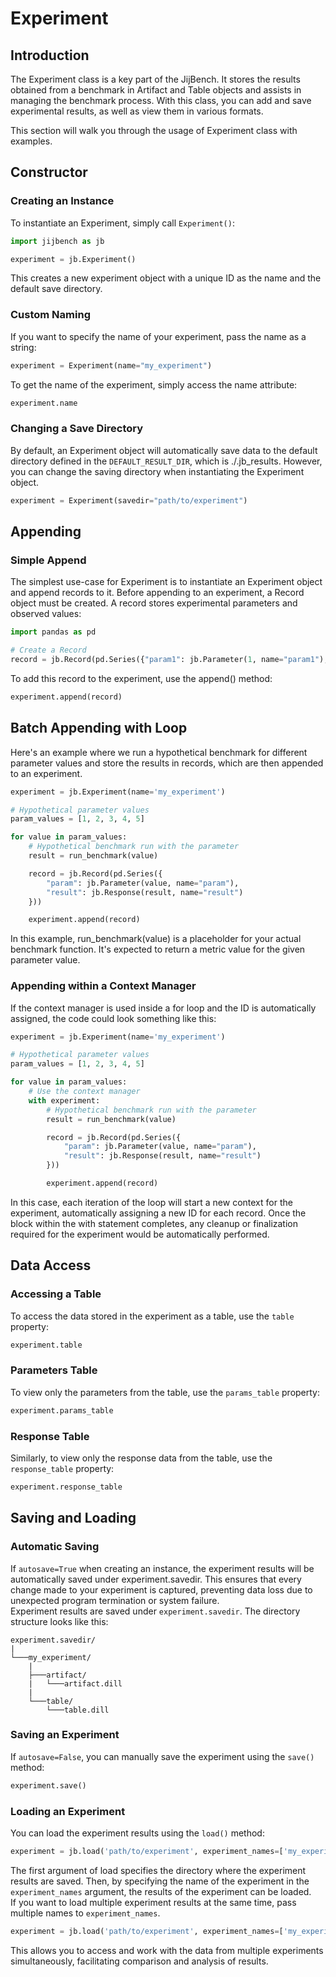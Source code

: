 # Experiment
## Introduction
The Experiment class is a key part of the JijBench. It stores the results obtained from a benchmark in Artifact and Table objects and assists in managing the benchmark process. With this class, you can add and save experimental results, as well as view them in various formats.

This section will walk you through the usage of Experiment class with examples.


## Constructor
### Creating an Instance
To instantiate an Experiment, simply call `Experiment()`:

```python
import jijbench as jb

experiment = jb.Experiment()
```
This creates a new experiment object with a unique ID as the name and the default save directory.

### Custom Naming
If you want to specify the name of your experiment, pass the name as a string:

```python
experiment = Experiment(name="my_experiment")
```

To get the name of the experiment, simply access the name attribute:

```python
experiment.name
```

### Changing a Save Directory
By default, an Experiment object will automatically save data to the default directory defined in the `DEFAULT_RESULT_DIR`, which is ./.jb_results. However, you can change the saving directory when instantiating the Experiment object.

```python
experiment = Experiment(savedir="path/to/experiment")
```

## Appending
### Simple Append
The simplest use-case for Experiment is to instantiate an Experiment object and append records to it. Before appending to an experiment, a Record object must be created. A record stores experimental parameters and observed values:

```python
import pandas as pd

# Create a Record
record = jb.Record(pd.Series({"param1": jb.Parameter(1, name="param1"), "param2": jb.Parameter(2, name="param2")}))
```

To add this record to the experiment, use the append() method:

```python
experiment.append(record)
```

## Batch Appending with Loop
Here's an example where we run a hypothetical benchmark for different parameter values and store the results in records, which are then appended to an experiment.

```python
experiment = jb.Experiment(name='my_experiment')

# Hypothetical parameter values
param_values = [1, 2, 3, 4, 5]

for value in param_values:
    # Hypothetical benchmark run with the parameter
    result = run_benchmark(value)

    record = jb.Record(pd.Series({
        "param": jb.Parameter(value, name="param"),
        "result": jb.Response(result, name="result")
    }))

    experiment.append(record)
```

In this example, run_benchmark(value) is a placeholder for your actual benchmark function. It's expected to return a metric value for the given parameter value.

### Appending within a Context Manager
If the context manager is used inside a for loop and the ID is automatically assigned, the code could look something like this:

```python
experiment = jb.Experiment(name='my_experiment')

# Hypothetical parameter values
param_values = [1, 2, 3, 4, 5]

for value in param_values:
    # Use the context manager
    with experiment:
        # Hypothetical benchmark run with the parameter
        result = run_benchmark(value)

        record = jb.Record(pd.Series({
            "param": jb.Parameter(value, name="param"),
            "result": jb.Response(result, name="result")
        }))

        experiment.append(record)

```
In this case, each iteration of the loop will start a new context for the experiment, automatically assigning a new ID for each record. Once the block within the with statement completes, any cleanup or finalization required for the experiment would be automatically performed.

## Data Access
### Accessing a Table
To access the data stored in the experiment as a table, use the `table` property:

```python
experiment.table
```

### Parameters Table
To view only the parameters from the table, use the `params_table` property:

```python
experiment.params_table
```

### Response Table
Similarly, to view only the response data from the table, use the `response_table` property:

```python
experiment.response_table
```

## Saving and Loading
### Automatic Saving
If `autosave=True` when creating an instance, the experiment results will be automatically saved under experiment.savedir. This ensures that every change made to your experiment is captured, preventing data loss due to unexpected program termination or system failure.  
Experiment results are saved under `experiment.savedir`. The directory structure looks like this:
```
experiment.savedir/
|
└───my_experiment/
    |
    ├───artifact/
    |   └───artifact.dill
    |
    └───table/
        └───table.dill
```


### Saving an Experiment
If `autosave=False`, you can manually save the experiment using the `save()` method:

```python
experiment.save()
```

### Loading an Experiment
You can load the experiment results using the `load()` method:

```python
experiment = jb.load('path/to/experiment', experiment_names=['my_experiment'])
```

The first argument of load specifies the directory where the experiment results are saved. Then, by specifying the name of the experiment in the `experiment_names` argument, the results of the experiment can be loaded.  
If you want to load multiple experiment results at the same time, pass multiple names to `experiment_names`.

```python
experiment = jb.load('path/to/experiment', experiment_names=['my_experiment', 'my_experiment2'])
```

This allows you to access and work with the data from multiple experiments simultaneously, facilitating comparison and analysis of results.

